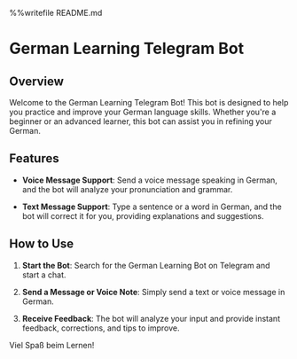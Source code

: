%%writefile README.md
# German Learning Telegram Bot

## Overview

Welcome to the German Learning Telegram Bot! This bot is designed to help you practice and improve your German language skills. Whether you're a beginner or an advanced learner, this bot can assist you in refining your German.

## Features

- **Voice Message Support**: Send a voice message speaking in German, and the bot will analyze your pronunciation and grammar.

- **Text Message Support**: Type a sentence or a word in German, and the bot will correct it for you, providing explanations and suggestions.

## How to Use

1. **Start the Bot**: Search for the German Learning Bot on Telegram and start a chat.

2. **Send a Message or Voice Note**: Simply send a text or voice message in German.

3. **Receive Feedback**: The bot will analyze your input and provide instant feedback, corrections, and tips to improve.

Viel Spaß beim Lernen! 
